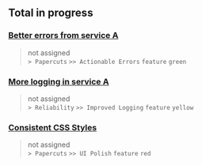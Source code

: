 ## Total in progress
  
###  [Better errors from service A](https://github.com/bryanmacfarlane/sample-reports/issues/15)  
> not assigned  
  `> Papercuts` `>> Actionable Errors` `feature` `green`
  
###  [More logging in service A](https://github.com/bryanmacfarlane/sample-reports/issues/18)  
> not assigned  
  `> Reliability` `>> Improved Logging` `feature` `yellow`
  
###  [Consistent CSS Styles](https://github.com/bryanmacfarlane/sample-reports/issues/17)  
> not assigned  
  `> Papercuts` `>> UI Polish` `feature` `red`